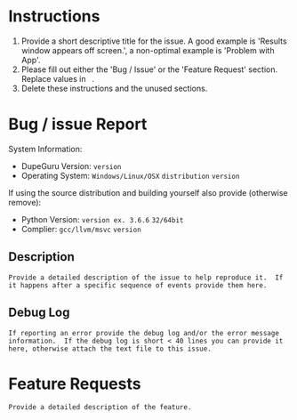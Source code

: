 # Instructions 
1. Provide a short descriptive title for the issue. A good example is 'Results window appears off screen.', a non-optimal example is 'Problem with App'.
2. Please fill out either the 'Bug / Issue' or the 'Feature Request' section. Replace values in ` `.
3. Delete these instructions and the unused sections.

# Bug / issue Report
System Information:
 - DupeGuru Version: `version`
 - Operating System: `Windows/Linux/OSX` `distribution` `version` 

If using the source distribution and building yourself also provide (otherwise remove):
 - Python Version: `version ex. 3.6.6` `32/64bit`  
 - Complier: `gcc/llvm/msvc` `version`

## Description
`Provide a detailed description of the issue to help reproduce it.  If it happens after a specific sequence of events provide them here.`

## Debug Log
```
If reporting an error provide the debug log and/or the error message information.  If the debug log is short < 40 lines you can provide it here, otherwise attach the text file to this issue.
```

# Feature Requests
`Provide a detailed description of the feature.`
